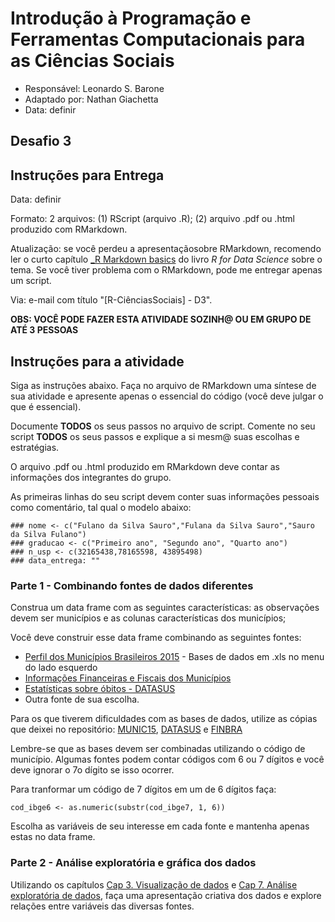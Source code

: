 # Introdução à Programação e Ferramentas Computacionais para as Ciências Sociais

- Responsável: Leonardo S. Barone
- Adaptado por: Nathan Giachetta
- Data: definir

## Desafio 3

## Instruções para Entrega

Data: definir

Formato: 2 arquivos: (1) RScript (arquivo .R); (2) arquivo .pdf ou .html produzido com RMarkdown.

Atualização: se você perdeu a apresentaçãosobre RMarkdown, recomendo ler o curto capítulo [_R Markdown basics](http://r4ds.had.co.nz/r-markdown.html#r-markdown-basics) do livro _R for Data Science_ sobre o tema. Se você tiver problema com o RMarkdown, pode me entregar apenas um script.

Via: e-mail com título "[R-CiênciasSociais] - D3".

__OBS: VOCÊ PODE FAZER ESTA ATIVIDADE SOZINH@ OU EM GRUPO DE ATÉ 3 PESSOAS__

## Instruções para a atividade

Siga as instruções abaixo. Faça no arquivo de RMarkdown uma síntese de sua atividade e apresente apenas o essencial do código (você deve julgar o que é essencial).

Documente __TODOS__ os seus passos no arquivo de script. Comente no seu script __TODOS__ os seus passos e explique a si mesm@ suas escolhas e estratégias.

O arquivo .pdf ou .html produzido em RMarkdown deve contar as informações dos integrantes do grupo.

As primeiras linhas do seu script devem conter suas informações pessoais como comentário, tal qual o modelo abaixo:

```{r}
### nome <- c("Fulano da Silva Sauro","Fulana da Silva Sauro","Sauro da Silva Fulano")
### graducao <- c("Primeiro ano", "Segundo ano", "Quarto ano")
### n_usp <- c(32165438,78165598, 43895498)
### data_entrega: ""
```

### Parte 1 - Combinando fontes de dados diferentes

Construa um data frame com as seguintes características: as observações devem ser municípios e as colunas características dos municípios;

Você deve construir esse data frame combinando as seguintes fontes:

- [Perfil dos Municípios Brasileiros 2015](http://www.ibge.gov.br/home/estatistica/economia/perfilmunic/2015/default.shtm) - Bases de dados em .xls no menu do lado esquerdo
- [Informações Financeiras e Fiscais dos Municípios](https://siconfi.tesouro.gov.br/siconfi/pages/public/consulta_finbra/finbra_list.jsf)
- [Estatísticas sobre óbitos - DATASUS](http://tabnet.datasus.gov.br/cgi/deftohtm.exe?sim/cnv/pobt10br.def)
- Outra fonte de sua escolha.

Para os que tiverem dificuldades com as bases de dados, utilize as cópias que deixei no repositório: [MUNIC15](https://github.com/ngiachetta/FLS6397/blob/master/data/Base_MUNIC_2015_xls.zip?raw=true), [DATASUS](https://raw.githubusercontent.com/ngiachetta/FLS6397/master/data/obitos_datasus.csv) e [FINBRA](https://github.com/ngiachetta/FLS6397/blob/master/data/receitas_orc_finbra.zip?raw=true)

Lembre-se que as bases devem ser combinadas utilizando o código de município. Algumas fontes podem contar códigos com 6 ou 7 dígitos e você deve ignorar o 7o dígito se isso ocorrer.

Para tranformar um código de 7 dígitos em um de 6 dígitos faça:

```{r setup, include=FALSE}
cod_ibge6 <- as.numeric(substr(cod_ibge7, 1, 6))
```

Escolha as variáveis de seu interesse em cada fonte e mantenha apenas estas no data frame.

### Parte 2 - Análise exploratória e gráfica dos dados

Utilizando os capítulos [Cap 3. Visualização de dados](http://r4ds.had.co.nz/data-visualisation.html) e [Cap 7. Análise exploratória de dados](http://r4ds.had.co.nz/exploratory-data-analysis.html), faça uma apresentação criativa dos dados e explore relações entre variáveis das diversas fontes.
